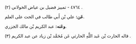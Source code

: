 ٤٧٦٤ - تمييز فضيل بن عياض الخولاني (٢) .

**عَن:** علي بْن أَبي طالب في الحث على العلم.

**وعَنه:** عبد الكريم بْن مالك الجزري.

قاله الحارث بْن عَبد اللَّهِ الحارثي عَن مُحَمَّد بْن زياد عن عبد الكريم (٣) .